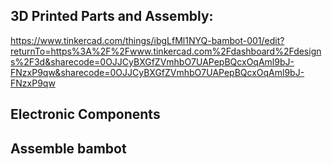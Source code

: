 ## 3D Printed Parts and Assembly:

https://www.tinkercad.com/things/ibgLfMl1NYQ-bambot-001/edit?returnTo=https%3A%2F%2Fwww.tinkercad.com%2Fdashboard%2Fdesigns%2F3d&sharecode=0OJJCyBXGfZVmhbO7UAPepBQcxOqAml9bJ-FNzxP9qw&sharecode=0OJJCyBXGfZVmhbO7UAPepBQcxOqAml9bJ-FNzxP9qw

## Electronic Components


## Assemble bambot
